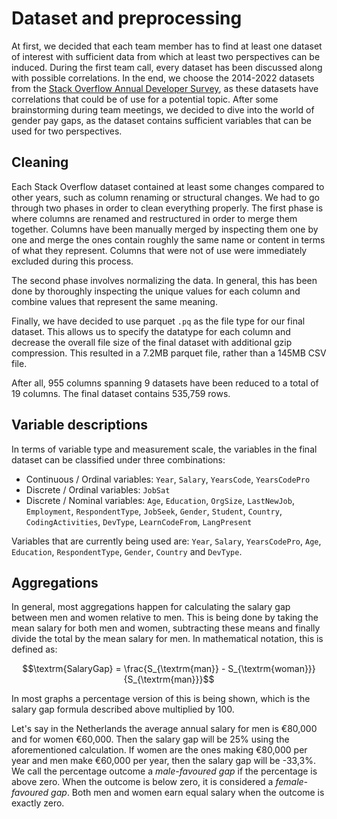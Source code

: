 # Dataset and preprocessing

At first, we decided that each team member has to find at least one dataset of
interest with sufficient data from which at least two perspectives can be
induced. During the first team call, every dataset has been discussed along with
possible correlations. In the end, we choose the 2014-2022 datasets from the
[Stack Overflow Annual Developer Survey](https://insights.stackoverflow.com/survey),
as these datasets have correlations that could be of use for a potential topic.
After some brainstorming during team meetings, we decided to dive into the world
of gender pay gaps, as the dataset contains sufficient variables that can be
used for two perspectives.

## Cleaning

Each Stack Overflow dataset contained at least some changes compared to other
years, such as column renaming or structural changes. We had to go through two
phases in order to clean everything properly. The first phase is where columns
are renamed and restructured in order to merge them together. Columns have been
manually merged by inspecting them one by one and merge the ones contain roughly
the same name or content in terms of what they represent. Columns that were not
of use were immediately excluded during this process.

The second phase involves normalizing the data. In general, this has been done
by thoroughly inspecting the unique values for each column and combine values
that represent the same meaning.

Finally, we have decided to use parquet `.pq` as the file type for our final
dataset. This allows us to specify the datatype for each column and decrease the
overall file size of the final dataset with additional gzip compression. This
resulted in a 7.2MB parquet file, rather than a 145MB CSV file.

After all, 955 columns spanning 9 datasets have been reduced to a total of 19
columns. The final dataset contains 535,759 rows.

## Variable descriptions

In terms of variable type and measurement scale, the variables in the final
dataset can be classified under three combinations:

- Continuous / Ordinal variables: `Year`, `Salary`, `YearsCode`, `YearsCodePro`
- Discrete / Ordinal variables: `JobSat`
- Discrete / Nominal variables: `Age`, `Education`, `OrgSize`, `LastNewJob`,
  `Employment`, `RespondentType`, `JobSeek`, `Gender`, `Student`, `Country`,
  `CodingActivities`, `DevType`, `LearnCodeFrom`, `LangPresent`

Variables that are currently being used are: `Year`, `Salary`, `YearsCodePro`,
`Age`, `Education`, `RespondentType`, `Gender`, `Country` and `DevType`.

## Aggregations

In general, most aggregations happen for calculating the salary gap between men
and women relative to men. This is being done by taking the mean salary for both
men and women, subtracting these means and finally divide the total by the mean
salary for men.  In mathematical notation, this is defined as:

$$\textrm{SalaryGap} = \frac{S_{\textrm{man}} - S_{\textrm{woman}}}{S_{\textrm{man}}}$$

In most graphs a percentage version of this is being shown, which is the salary
gap formula described above multiplied by 100.

Let's say in the Netherlands the average annual salary for men is &euro;80,000
and for women &euro;60,000. Then the salary gap will be 25% using the
aforementioned calculation. If women are the ones making &euro;80,000 per year
and men make &euro;60,000 per year, then the salary gap will be -33,3%. We call
the percentage outcome a *male-favoured gap* if the percentage is above zero.
When the outcome is below zero, it is considered a *female-favoured gap*. Both
men and women earn equal salary when the outcome is exactly zero.
